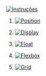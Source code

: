 [![Instruções](https://img.shields.io/badge/Back-red?style=for-the-badge)](../../../Implementação_de_HTML_CSS_JavaScript.md)

1. [![Position](https://img.shields.io/badge/Position-blue?style=for-the-badge)](URL_POSITION)

2. [![Display](https://img.shields.io/badge/Display-green?style=for-the-badge)](URL_DISPLAY)

3. [![Float](https://img.shields.io/badge/Float-yellow?style=for-the-badge)](URL_FLOAT)

4. [![Flexbox](https://img.shields.io/badge/Flexbox-purple?style=for-the-badge)](URL_FLEXBOX)

5. [![Grid](https://img.shields.io/badge/Grid-orange?style=for-the-badge)](URL_GRID)
